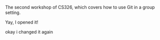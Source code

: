 The second workshop of CS326, which covers how to use Git in a group setting.

Yay, I opened it!

okay i changed it again
